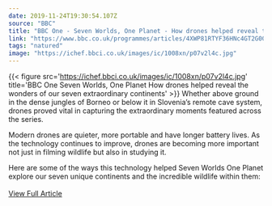 ```yaml
---
date: 2019-11-24T19:30:54.107Z 
source: "BBC" 
title: "BBC One - Seven Worlds, One Planet - How drones helped reveal the wonders of our seven extraordinary continents" 
link: "https://www.bbc.co.uk/programmes/articles/4XWP81RTYF36HNc4GT2G00M/how-drones-helped-reveal-the-wonders-of-our-seven-extraordinary-continents" 
tags: "natured" 
image: "https://ichef.bbci.co.uk/images/ic/1008xn/p07v2l4c.jpg" 
---
```

{{< figure src='https://ichef.bbci.co.uk/images/ic/1008xn/p07v2l4c.jpg' title='BBC One   Seven Worlds, One Planet   How drones helped reveal the wonders of our seven extraordinary continents' >}}
Whether above ground in the dense jungles of Borneo or below it in Slovenia’s remote cave system, drones proved vital in capturing the extraordinary moments featured across the series.

Modern drones are quieter, more portable and have longer battery lives. As the technology continues to improve, drones are becoming more important not just in filming wildlife but also in studying it.

Here are some of the ways this technology helped Seven Worlds One Planet explore our seven unique continents and the incredible wildlife within them:
<br/><br/>
<a href='https://www.bbc.co.uk/programmes/articles/4XWP81RTYF36HNc4GT2G00M/how-drones-helped-reveal-the-wonders-of-our-seven-extraordinary-continents' class='btn' target='_blank'>View Full Article</a>